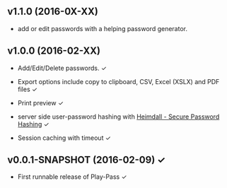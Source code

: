 v1.1.0 (2016-0X-XX)
-------------------

* add or edit passwords with a helping password generator.

v1.0.0 (2016-02-XX)
-------------------

* Add/Edit/Delete passwords. ✓
 
* Export options include copy to clipboard, CSV, Excel (XSLX) and PDF files ✓

* Print preview ✓

* server side user-password hashing with [Heimdall - Secure Password Hashing](https://github.com/qaware/heimdall) ✓

* Session caching with timeout ✓

v0.0.1-SNAPSHOT (2016-02-09) ✓
------------------------

* First runnable release of Play-Pass ✓
